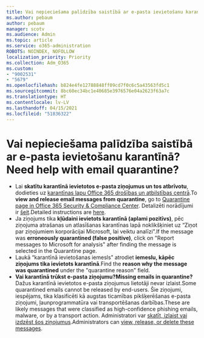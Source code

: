 ```yaml
---
title: Vai nepieciešama palīdzība saistībā ar e-pasta ievietošanu karantīnā?
ms.author: pebaum
author: pebaum
manager: scotv
ms.audience: Admin
ms.topic: article
ms.service: o365-administration
ROBOTS: NOINDEX, NOFOLLOW
localization_priority: Priority
ms.collection: Adm_O365
ms.custom:
- "9002531"
- "5679"
ms.openlocfilehash: b824e4fe12788848ff09cd7f0c6c5a43563fd5c1
ms.sourcegitcommit: 8bc60ec34bc1e40685e3976576e04a2623f63a7c
ms.translationtype: HT
ms.contentlocale: lv-LV
ms.lasthandoff: 04/15/2021
ms.locfileid: "51836322"
---
```

# <a name="need-help-with-email-quarantine"></a><span data-ttu-id="e8918-102">Vai nepieciešama palīdzība saistībā ar e-pasta ievietošanu karantīnā?</span><span class="sxs-lookup"><span data-stu-id="e8918-102">Need help with email quarantine?</span></span>

- <span data-ttu-id="e8918-103">Lai **skatītu karantīnā ievietotos e-pasta ziņojumus un tos atbrīvotu**, dodieties uz [karantīnas lapu Office 365 drošības un atbilstības centrā](https://protection.office.com/quarantine).</span><span class="sxs-lookup"><span data-stu-id="e8918-103">To **view and release email messages from quarantine**, go to [Quarantine page in Office 365 Security & Compliance Center](https://protection.office.com/quarantine).</span></span> <span data-ttu-id="e8918-104">Detalizēti norādījumi ir [šeit](https://docs.microsoft.com/microsoft-365/security/office-365-security/find-and-release-quarantined-messages-as-a-user?view=o365-worldwide#view-your-quarantined-messages).</span><span class="sxs-lookup"><span data-stu-id="e8918-104">Detailed instructions are [here](https://docs.microsoft.com/microsoft-365/security/office-365-security/find-and-release-quarantined-messages-as-a-user?view=o365-worldwide#view-your-quarantined-messages).</span></span>
- <span data-ttu-id="e8918-105">Ja ziņojums tika **kļūdaini ievietots karantīnā (aplami pozitīvs)**, pēc ziņojuma atrašanas un atlasīšanas karantīnas lapā noklikšķiniet uz “Ziņot par ziņojumiem korporācijai Microsoft, lai veiktu analīzi”.</span><span class="sxs-lookup"><span data-stu-id="e8918-105">If the message was **erroneously quarantined (false positive)**, click on "Report messages to Microsoft for analysis" after finding the message is selected in the Quarantine page.</span></span> 
- <span data-ttu-id="e8918-106">Laukā “karantīnā ievietošanas iemesls” atrodiet **iemeslu, kāpēc ziņojums tika ievietots karantīnā**.</span><span class="sxs-lookup"><span data-stu-id="e8918-106">Find the **reason why the message was quarantined** under the "quarantine reason" field.</span></span>
- <span data-ttu-id="e8918-107">**Vai karantīnā trūkst e-pasta ziņojumu?**</span><span class="sxs-lookup"><span data-stu-id="e8918-107">**Missing emails in quarantine?**</span></span> <span data-ttu-id="e8918-108">Dažus karantīnā ievietotos e-pasta ziņojumus lietotāji nevar izlaist.</span><span class="sxs-lookup"><span data-stu-id="e8918-108">Some quarantined emails cannot be released by end-users.</span></span> <span data-ttu-id="e8918-109">Šie ziņojumi, iespējams, tika klasificēti kā augstas ticamības pikšķerēšanas e-pasta ziņojumi, ļaunprogrammatūra vai transportēšanas darbības.</span><span class="sxs-lookup"><span data-stu-id="e8918-109">These are likely messages that were classified as high-confidence phishing emails, malware, or by a transport action.</span></span> <span data-ttu-id="e8918-110">Administratori var [skatīt, izlaist vai izdzēst šos ziņojumus](https://docs.microsoft.com/microsoft-365/security/office-365-security/manage-quarantined-messages-and-files?view=o365-worldwide).</span><span class="sxs-lookup"><span data-stu-id="e8918-110">Administrators can [view, release, or delete these messages](https://docs.microsoft.com/microsoft-365/security/office-365-security/manage-quarantined-messages-and-files?view=o365-worldwide).</span></span> 

